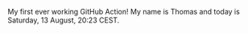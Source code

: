 My first ever working GitHub Action!
My name is Thomas and today is Saturday, 13 August, 20:23 CEST. 
